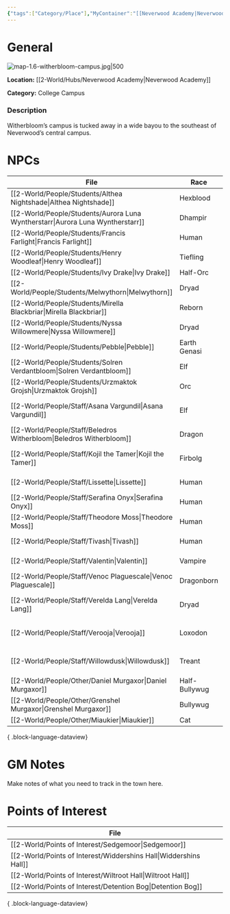 ```yaml
---
{"tags":["Category/Place"],"MyContainer":"[[Neverwood Academy|Neverwood Academy]]","MyCategory":"College Campus","obsidianUIMode":"preview","image":"map-1.6-witherbloom-campus.jpg","dg-publish":true,"dg-path":"World/Places/Witherbloom Campus.md","permalink":"/world/places/witherbloom-campus/","dgPassFrontmatter":true,"updated":"2025-09-29T14:39:00.000+01:00"}
---
```



# General

![map-1.6-witherbloom-campus.jpg|500](/img/user/z_Assets/Campus%20Maps/map-1.6-witherbloom-campus.jpg)

**Location:** [[2-World/Hubs/Neverwood Academy\|Neverwood Academy]]

**Category:** College Campus

### Description
Witherbloom’s campus is tucked away in a wide bayou to the southeast of Neverwood’s central campus.

# NPCs

| File                                                                              | Race          | Gender     | Role                |
| --------------------------------------------------------------------------------- | ------------- | ---------- | ------------------- |
| [[2-World/People/Students/Althea Nightshade\|Althea Nightshade]]               | Hexblood      | Female     | Student             |
| [[2-World/People/Students/Aurora Luna Wyntherstarr\|Aurora Luna Wyntherstarr]] | Dhampir       | Female     | Student             |
| [[2-World/People/Students/Francis Farlight\|Francis Farlight]]                 | Human         | Male       | Student             |
| [[2-World/People/Students/Henry Woodleaf\|Henry Woodleaf]]                     | Tiefling      | Male       | Student             |
| [[2-World/People/Students/Ivy Drake\|Ivy Drake]]                               | Half-Orc      | Female     | Student             |
| [[2-World/People/Students/Melwythorn\|Melwythorn]]                             | Dryad         | Male       | Student             |
| [[2-World/People/Students/Mirella Blackbriar\|Mirella Blackbriar]]             | Reborn        | Female     | Student             |
| [[2-World/People/Students/Nyssa Willowmere\|Nyssa Willowmere]]                 | Dryad         | Female     | Student             |
| [[2-World/People/Students/Pebble\|Pebble]]                                     | Earth Genasi  | Non-binary | Student             |
| [[2-World/People/Students/Solren Verdantbloom\|Solren Verdantbloom]]           | Elf           | Male       | Student             |
| [[2-World/People/Students/Urzmaktok Grojsh\|Urzmaktok Grojsh]]                 | Orc           | Male       | Student             |
| [[2-World/People/Staff/Asana Vargundil\|Asana Vargundil]]                      | Elf           | Female     | Professor of Growth |
| [[2-World/People/Staff/Beledros Witherbloom\|Beledros Witherbloom]]            | Dragon        | Female     | Founder Dragon      |
| [[2-World/People/Staff/Kojil the Tamer\|Kojil the Tamer]]                      | Firbolg       | Male       | Professor of Growth |
| [[2-World/People/Staff/Lissette\|Lissette]]                                    | Human         | Female     | College Dean        |
| [[2-World/People/Staff/Serafina Onyx\|Serafina Onyx]]                          | Human         | Female     | Professor of Decay  |
| [[2-World/People/Staff/Theodore Moss\|Theodore Moss]]                          | Human         | Male       | Veteran             |
| [[2-World/People/Staff/Tivash\|Tivash]]                                        | Human         | Male       | Professor of Decay  |
| [[2-World/People/Staff/Valentin\|Valentin]]                                    | Vampire       | Male       | College Dean        |
| [[2-World/People/Staff/Venoc Plaguescale\|Venoc Plaguescale]]                  | Dragonborn    | Male       | Professor of Decay  |
| [[2-World/People/Staff/Verelda Lang\|Verelda Lang]]                            | Dryad         | Female     | Professor of Growth |
| [[2-World/People/Staff/Verooja\|Verooja]]                                      | Loxodon       | Male       | Professor of Growth |
| [[2-World/People/Staff/Willowdusk\|Willowdusk]]                                | Treant        | Female     | Professor of Growth |
| [[2-World/People/Other/Daniel Murgaxor\|Daniel Murgaxor]]                      | Half-Bullywug | Male       | Alumni              |
| [[2-World/People/Other/Grenshel Murgaxor\|Grenshel Murgaxor]]                  | Bullywug      | Male       | Alumni              |
| [[2-World/People/Other/Miaukier\|Miaukier]]                                    | Cat           | Male       | Other               |

{ .block-language-dataview}

# GM Notes

Make notes of what you need to track in the town here. 


# Points of Interest

| File                                                                 |
| -------------------------------------------------------------------- |
| [[2-World/Points of Interest/Sedgemoor\|Sedgemoor]]               |
| [[2-World/Points of Interest/Widdershins Hall\|Widdershins Hall]] |
| [[2-World/Points of Interest/Wiltroot Hall\|Wiltroot Hall]]       |
| [[2-World/Points of Interest/Detention Bog\|Detention Bog]]       |

{ .block-language-dataview}
